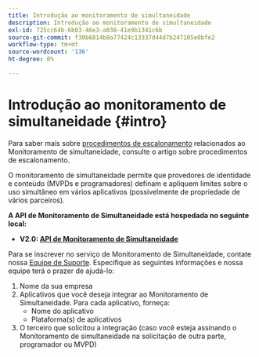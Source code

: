 ```yaml
---
title: Introdução ao monitoramento de simultaneidade
description: Introdução ao monitoramento de simultaneidade
exl-id: 725cc64b-6b03-46e3-a038-41e9b1341c6b
source-git-commit: f30b6814b8a77424c13337d44d7b247105e0bfe2
workflow-type: tm+mt
source-wordcount: '136'
ht-degree: 0%

---
```


# Introdução ao monitoramento de simultaneidade {#intro}

Para saber mais sobre [procedimentos de escalonamento](/help/concurrency-monitoring/cm-escalation-procedures.md) relacionados ao Monitoramento de simultaneidade, consulte o artigo sobre procedimentos de escalonamento.

O monitoramento de simultaneidade permite que provedores de identidade e conteúdo (MVPDs e programadores) definam e apliquem limites sobre o uso simultâneo em vários aplicativos (possivelmente de propriedade de vários parceiros).

**A API de Monitoramento de Simultaneidade está hospedada no seguinte local:**

* **V2.0: [API de Monitoramento de Simultaneidade](http://docs.adobeptime.io/cm-api-v2/)**

Para se inscrever no serviço de Monitoramento de Simultaneidade, contate nossa [Equipe de Suporte](mailto:tve-support@adobe.com). Especifique as seguintes informações e nossa equipe terá o prazer de ajudá-lo:

1. Nome da sua empresa
1. Aplicativos que você deseja integrar ao Monitoramento de Simultaneidade. Para cada aplicativo, forneça:
   * Nome do aplicativo
   * Plataforma(s) de aplicativos
1. O terceiro que solicitou a integração (caso você esteja assinando o Monitoramento de simultaneidade na solicitação de outra parte, programador ou MVPD)
